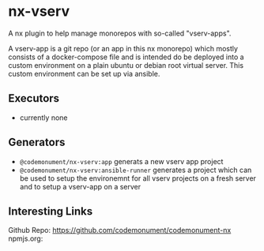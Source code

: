 # nx-vserv

A nx plugin to help manage monorepos with so-called "vserv-apps".

A vserv-app is a git repo (or an app in this nx monorepo) which mostly consists of a docker-compose file and is intended do be deployed into a custom environment on a plain ubuntu or debian root virtual server.
This custom environment can be set up via ansible.

## Executors

- currently none

## Generators

- `@codemonument/nx-vserv:app` generats a new vserv app project
- `@codemonument/nx-vserv:ansible-runner` generates a project which can be used to setup the environemnt for all vserv projects on a fresh server
  and to setup a vserv-app on a server

## Interesting Links

Github Repo: https://github.com/codemonument/codemonument-nx
npmjs.org:
